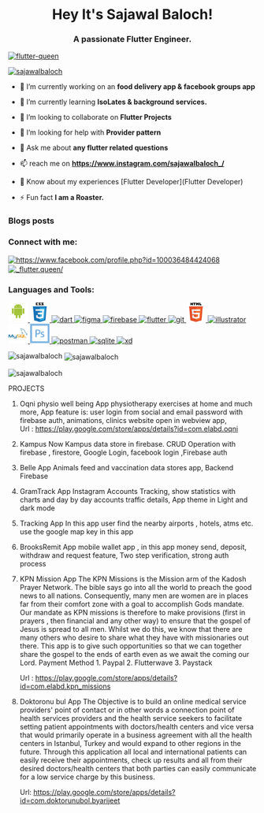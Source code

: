 


<h1 align="center">Hey It's Sajawal Baloch!</h1>
<h3 align="center">A passionate Flutter Engineer.</h3>

<p align="left"> <a href="https://github.com/ryo-ma/github-profile-trophy"><img src="https://github-profile-trophy.vercel.app/?username=flutter-queen" alt="flutter-queen" /></a> </p>

<p align="left"> <a href="https://twitter.com/sajawalbaloch" target="blank"><img src="https://img.shields.io/twitter/follow/sajawalbaloch?logo=twitter&style=for-the-badge" alt="sajawalbaloch" /></a> </p>

- 🔭 I’m currently working on an **food delivery app & facebook groups app**

- 🌱 I’m currently learning **IsoLates & background services.**

- 👯 I’m looking to collaborate on **Flutter Projects**

- 🤝 I’m looking for help with **Provider pattern**

- 💬 Ask me about **any flutter related questions**

- 📫 reach me on **https://www.instagram.com/sajawalbaloch_/**

- 📄 Know about my experiences [Flutter Developer](Flutter Developer)

- ⚡ Fun fact **I am a Roaster.**

### Blogs posts
<!-- BLOG-POST-LIST:START -->
<!-- BLOG-POST-LIST:END -->

<h3 align="left">Connect with me:</h3>
<p align="left">
<a href="https://www.facebook.com/profile.php?id=100036484424068" target="blank"><img align="center" src="https://raw.githubusercontent.com/rahuldkjain/github-profile-readme-generator/master/src/images/icons/Social/facebook.svg" alt="https://www.facebook.com/profile.php?id=100036484424068" height="30" width="40" /></a>
<a href="https://www.instagram.com/sajawalbaloch_/" target="blank"><img align="center" src="https://raw.githubusercontent.com/rahuldkjain/github-profile-readme-generator/master/src/images/icons/Social/instagram.svg" alt="_flutter.queen/" height="30" width="40" /></a>
</p>

<h3 align="left">Languages and Tools:</h3>
<p align="left"> <a href="https://developer.android.com" target="_blank" rel="noreferrer"> <img src="https://raw.githubusercontent.com/devicons/devicon/master/icons/android/android-original-wordmark.svg" alt="android" width="40" height="40"/> </a> <a href="https://www.w3schools.com/css/" target="_blank" rel="noreferrer"> <img src="https://raw.githubusercontent.com/devicons/devicon/master/icons/css3/css3-original-wordmark.svg" alt="css3" width="40" height="40"/> </a> <a href="https://dart.dev" target="_blank" rel="noreferrer"> <img src="https://www.vectorlogo.zone/logos/dartlang/dartlang-icon.svg" alt="dart" width="40" height="40"/> </a> <a href="https://www.figma.com/" target="_blank" rel="noreferrer"> <img src="https://www.vectorlogo.zone/logos/figma/figma-icon.svg" alt="figma" width="40" height="40"/> </a> <a href="https://firebase.google.com/" target="_blank" rel="noreferrer"> <img src="https://www.vectorlogo.zone/logos/firebase/firebase-icon.svg" alt="firebase" width="40" height="40"/> </a> <a href="https://flutter.dev" target="_blank" rel="noreferrer"> <img src="https://www.vectorlogo.zone/logos/flutterio/flutterio-icon.svg" alt="flutter" width="40" height="40"/> </a> <a href="https://git-scm.com/" target="_blank" rel="noreferrer"> <img src="https://www.vectorlogo.zone/logos/git-scm/git-scm-icon.svg" alt="git" width="40" height="40"/> </a> <a href="https://www.w3.org/html/" target="_blank" rel="noreferrer"> <img src="https://raw.githubusercontent.com/devicons/devicon/master/icons/html5/html5-original-wordmark.svg" alt="html5" width="40" height="40"/> </a> <a href="https://www.adobe.com/in/products/illustrator.html" target="_blank" rel="noreferrer"> <img src="https://www.vectorlogo.zone/logos/adobe_illustrator/adobe_illustrator-icon.svg" alt="illustrator" width="40" height="40"/> </a> <a href="https://www.mysql.com/" target="_blank" rel="noreferrer"> <img src="https://raw.githubusercontent.com/devicons/devicon/master/icons/mysql/mysql-original-wordmark.svg" alt="mysql" width="40" height="40"/> </a> <a href="https://www.photoshop.com/en" target="_blank" rel="noreferrer"> <img src="https://raw.githubusercontent.com/devicons/devicon/master/icons/photoshop/photoshop-line.svg" alt="photoshop" width="40" height="40"/> </a> <a href="https://postman.com" target="_blank" rel="noreferrer"> <img src="https://www.vectorlogo.zone/logos/getpostman/getpostman-icon.svg" alt="postman" width="40" height="40"/> </a> <a href="https://www.sqlite.org/" target="_blank" rel="noreferrer"> <img src="https://www.vectorlogo.zone/logos/sqlite/sqlite-icon.svg" alt="sqlite" width="40" height="40"/> </a> <a href="https://www.adobe.com/products/xd.html" target="_blank" rel="noreferrer"> <img src="https://cdn.worldvectorlogo.com/logos/adobe-xd.svg" alt="xd" width="40" height="40"/> </a> </p>

<p><img align="left" src="https://github-readme-stats.vercel.app/api/top-langs?username=sajawalbaloch&show_icons=true&locale=en&layout=compact" alt="sajawalbaloch" /></p>

<p>&nbsp;<img align="center" src="https://github-readme-stats.vercel.app/api?username=sajawalbaloch&show_icons=true&locale=en" alt="sajawalbaloch" /></p>

<p><img align="center" src="https://github-readme-streak-stats.herokuapp.com/?user="sajawalbaloch&" alt="sajawalbaloch" /></p>
 
PROJECTS 
1.	Oqni physio well being App
 physiotherapy exercises at home and much more, App feature is: user login from social and email password with firebase auth, animations, clinics website open in webview  app,  
Url :       https://play.google.com/store/apps/details?id=com.elabd.oqni

2.	Kampus Now
Kampus data store in firebase. CRUD Operation with firebase ,  firestore, Google Login, facebook login ,Firebase auth

3.	Belle App 
Animals feed and vaccination data stores app, Backend Firebase

4.	GramTrack App
Instagram Accounts Tracking, show statistics with charts and day by day accounts traffic details, App theme in Light and dark mode

5.	Tracking App
In this app user find the nearby airports , hotels, atms etc. use the google map key in this app

6.	BrooksRemit App 
mobile wallet app , in this app money send, deposit, withdraw and request feature, Two step verification, strong auth process

7.	KPN Mission App
The KPN Missions is the Mission arm of the Kadosh Prayer Network. The bible says go into all the world to preach the good news to all nations. Consequently, many men are women are in places far from their comfort zone with a goal to accomplish Gods mandate. Our mandate as KPN missions is therefore to make provisions (first in prayers , then financial and any other way) to ensure that the gospel of Jesus is spread to all men. Whilst we do this, we know that there are many others who desire to share what they have with missionaries out there. This app is to give such opportunities so that we can together share the gospel to the ends of earth even as we await the coming our Lord.
Payment Method 1. Paypal 2. Flutterwave 3. Paystack 

    Url :        https://play.google.com/store/apps/details?id=com.elabd.kpn_missions

8.	Doktoronu bul App 
The Objective is to build an online medical service providers' point of contact or in other words a connection point of health services providers and the health service seekers to facilitate setting patient appointments with doctors/health centers and vice versa that would primarily operate in a business agreement with all the health centers in Istanbul, Turkey and would expand to other regions in the future.
Through this application all local and international patients can easily receive their appointments, check up results and all from their desired doctors/health centers that both parties can easily communicate for a low service charge by this business.

     Url:  https://play.google.com/store/apps/details?id=com.doktorunubol.byarijeet
